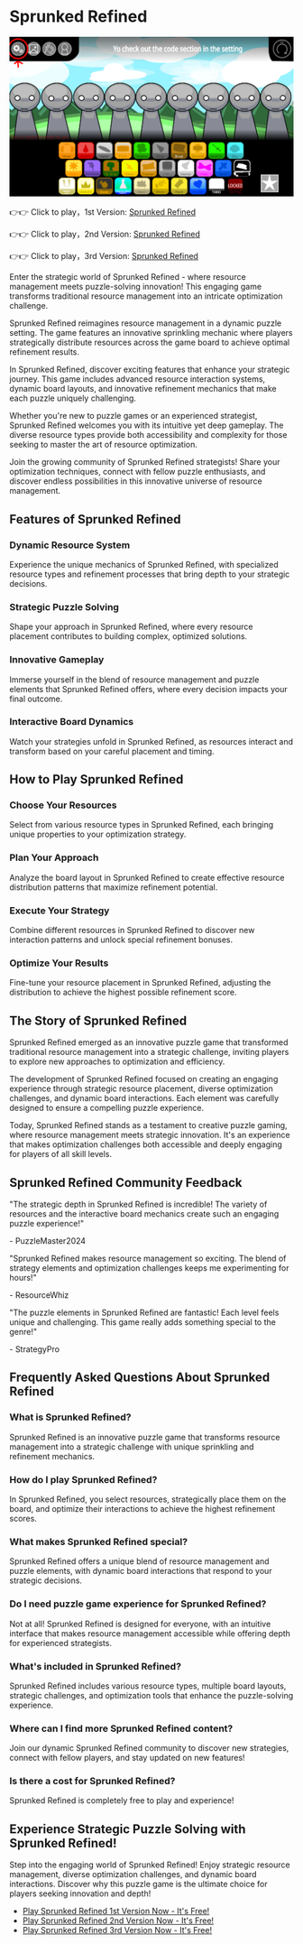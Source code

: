 # Sprunked Refined

![Sprunked Refined](https://raw.githubusercontent.com/sprunkiscrunkly/sprunked-refined/refs/heads/main/sprunked-refined.png "Sprunked Refined")

👉👉 Click to play，1st Version: [Sprunked Refined](https://sprunksters.com/sprunked-refined/ "Sprunked Refined")

👉👉 Click to play，2nd Version: [Sprunked Refined](https://sprunkiscrunkly.com/sprunked-refined/ "Sprunked Refined")

👉👉 Click to play，3rd Version: [Sprunked Refined](https://sprunkipyramixed.com/sprunked-refined/ "Sprunked Refined")

Enter the strategic world of Sprunked Refined - where resource management meets puzzle-solving innovation! This engaging game transforms traditional resource management into an intricate optimization challenge.

Sprunked Refined reimagines resource management in a dynamic puzzle setting. The game features an innovative sprinkling mechanic where players strategically distribute resources across the game board to achieve optimal refinement results.

In Sprunked Refined, discover exciting features that enhance your strategic journey. This game includes advanced resource interaction systems, dynamic board layouts, and innovative refinement mechanics that make each puzzle uniquely challenging.

Whether you're new to puzzle games or an experienced strategist, Sprunked Refined welcomes you with its intuitive yet deep gameplay. The diverse resource types provide both accessibility and complexity for those seeking to master the art of resource optimization.

Join the growing community of Sprunked Refined strategists! Share your optimization techniques, connect with fellow puzzle enthusiasts, and discover endless possibilities in this innovative universe of resource management.

## Features of Sprunked Refined

### Dynamic Resource System

Experience the unique mechanics of Sprunked Refined, with specialized resource types and refinement processes that bring depth to your strategic decisions.

### Strategic Puzzle Solving

Shape your approach in Sprunked Refined, where every resource placement contributes to building complex, optimized solutions.

### Innovative Gameplay

Immerse yourself in the blend of resource management and puzzle elements that Sprunked Refined offers, where every decision impacts your final outcome.

### Interactive Board Dynamics

Watch your strategies unfold in Sprunked Refined, as resources interact and transform based on your careful placement and timing.

## How to Play Sprunked Refined

### Choose Your Resources

Select from various resource types in Sprunked Refined, each bringing unique properties to your optimization strategy.

### Plan Your Approach

Analyze the board layout in Sprunked Refined to create effective resource distribution patterns that maximize refinement potential.

### Execute Your Strategy

Combine different resources in Sprunked Refined to discover new interaction patterns and unlock special refinement bonuses.

### Optimize Your Results

Fine-tune your resource placement in Sprunked Refined, adjusting the distribution to achieve the highest possible refinement score.

## The Story of Sprunked Refined

Sprunked Refined emerged as an innovative puzzle game that transformed traditional resource management into a strategic challenge, inviting players to explore new approaches to optimization and efficiency.

The development of Sprunked Refined focused on creating an engaging experience through strategic resource placement, diverse optimization challenges, and dynamic board interactions. Each element was carefully designed to ensure a compelling puzzle experience.

Today, Sprunked Refined stands as a testament to creative puzzle gaming, where resource management meets strategic innovation. It's an experience that makes optimization challenges both accessible and deeply engaging for players of all skill levels.

## Sprunked Refined Community Feedback

"The strategic depth in Sprunked Refined is incredible! The variety of resources and the interactive board mechanics create such an engaging puzzle experience!"

\- PuzzleMaster2024

"Sprunked Refined makes resource management so exciting. The blend of strategy elements and optimization challenges keeps me experimenting for hours!"

\- ResourceWhiz

"The puzzle elements in Sprunked Refined are fantastic! Each level feels unique and challenging. This game really adds something special to the genre!"

\- StrategyPro

## Frequently Asked Questions About Sprunked Refined

### What is Sprunked Refined?

Sprunked Refined is an innovative puzzle game that transforms resource management into a strategic challenge with unique sprinkling and refinement mechanics.

### How do I play Sprunked Refined?

In Sprunked Refined, you select resources, strategically place them on the board, and optimize their interactions to achieve the highest refinement scores.

### What makes Sprunked Refined special?

Sprunked Refined offers a unique blend of resource management and puzzle elements, with dynamic board interactions that respond to your strategic decisions.

### Do I need puzzle game experience for Sprunked Refined?

Not at all! Sprunked Refined is designed for everyone, with an intuitive interface that makes resource management accessible while offering depth for experienced strategists.

### What's included in Sprunked Refined?

Sprunked Refined includes various resource types, multiple board layouts, strategic challenges, and optimization tools that enhance the puzzle-solving experience.

### Where can I find more Sprunked Refined content?

Join our dynamic Sprunked Refined community to discover new strategies, connect with fellow players, and stay updated on new features!

### Is there a cost for Sprunked Refined?

Sprunked Refined is completely free to play and experience!

## Experience Strategic Puzzle Solving with Sprunked Refined!

Step into the engaging world of Sprunked Refined! Enjoy strategic resource management, diverse optimization challenges, and dynamic board interactions. Discover why this puzzle game is the ultimate choice for players seeking innovation and depth!

- [Play Sprunked Refined 1st Version Now - It's Free!](https://sprunksters.com/sprunked-refined/)
- [Play Sprunked Refined 2nd Version Now - It's Free!](https://sprunkiscrunkly.com/sprunked-refined/)
- [Play Sprunked Refined 3rd Version Now - It's Free!](https://sprunkipyramixed.com/sprunked-refined/)
